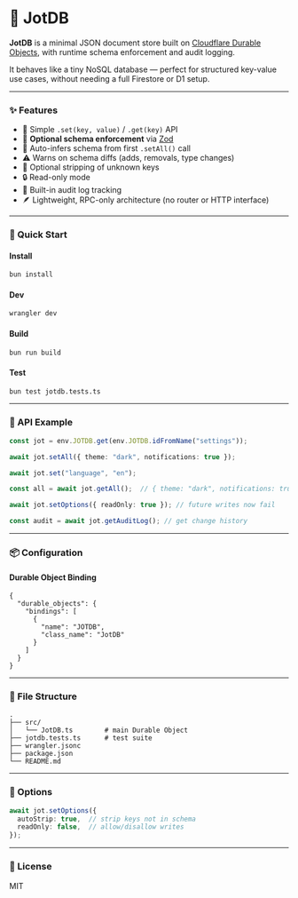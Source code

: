 # 📝 JotDB

**JotDB** is a minimal JSON document store built on [Cloudflare Durable Objects](https://developers.cloudflare.com/workers/runtime-apis/durable-objects/), with runtime schema enforcement and audit logging.

It behaves like a tiny NoSQL database — perfect for structured key-value use cases, without needing a full Firestore or D1 setup.

---

### ✨ Features

- 🔑 Simple `.set(key, value)` / `.get(key)` API
- 🧠 **Optional schema enforcement** via [Zod](https://github.com/colinhacks/zod)
- 🚦 Auto-infers schema from first `.setAll()` call
- ⚠️ Warns on schema diffs (adds, removals, type changes)
- 🧹 Optional stripping of unknown keys
- 🔒 Read-only mode
- 📜 Built-in audit log tracking
- 🪶 Lightweight, RPC-only architecture (no router or HTTP interface)

---

### 🚀 Quick Start

#### Install

```bash
bun install
```

#### Dev

```bash
wrangler dev
```

#### Build

```bash
bun run build
```

#### Test

```bash
bun test jotdb.tests.ts
```

---

### 🧪 API Example

```ts
const jot = env.JOTDB.get(env.JOTDB.idFromName("settings"));

await jot.setAll({ theme: "dark", notifications: true });

await jot.set("language", "en");

const all = await jot.getAll();  // { theme: "dark", notifications: true, language: "en" }

await jot.setOptions({ readOnly: true }); // future writes now fail

const audit = await jot.getAuditLog(); // get change history
```

---

### 📦 Configuration

#### Durable Object Binding

```jsonc
{
  "durable_objects": {
    "bindings": [
      {
        "name": "JOTDB",
        "class_name": "JotDB"
      }
    ]
  }
}
```

---

### 📁 File Structure

```
.
├── src/
│   └── JotDB.ts        # main Durable Object
├── jotdb.tests.ts      # test suite
├── wrangler.jsonc
├── package.json
└── README.md
```

---

### 🧰 Options

```ts
await jot.setOptions({
  autoStrip: true,  // strip keys not in schema
  readOnly: false,  // allow/disallow writes
});
```

---

### 📜 License

MIT
